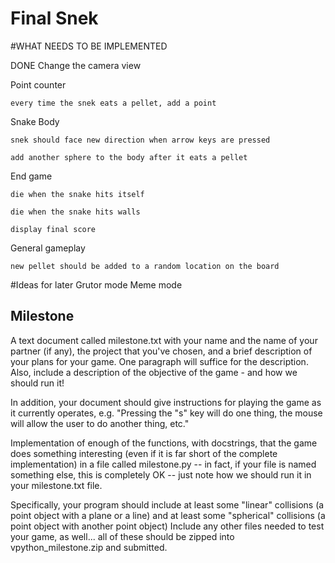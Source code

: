 # Final Snek

#WHAT NEEDS TO BE IMPLEMENTED

DONE Change the camera view

Point counter

`every time the snek eats a pellet, add a point`

Snake Body

`snek should face new direction when arrow keys are pressed`

`add another sphere to the body after it eats a pellet`

End game

`die when the snake hits itself`

`die when the snake hits walls`

`display final score`

General gameplay

`new pellet should be added to a random location on the board`

#Ideas for later
Grutor mode
Meme mode

## Milestone

A text document called milestone.txt with your name and the name of your partner (if any), the project that you've chosen, and a brief description of your plans for your game. One paragraph will suffice for the description. Also, include a description of the objective of the game - and how we should run it!

In addition, your document should give instructions for playing the game as it currently operates, e.g. "Pressing the "s" key will do one thing, the mouse will allow the user to do another thing, etc."

Implementation of enough of the functions, with docstrings, that the game does something interesting (even if it is far short of the complete implementation) in a file called milestone.py -- in fact, if your file is named something else, this is completely OK -- just note how we should run it in your milestone.txt file.

Specifically, your program should include at least some "linear" collisions (a point object with a plane or a line) and at least some "spherical" collisions (a point object with another point object)
Include any other files needed to test your game, as well... all of these should be zipped into vpython_milestone.zip and submitted.



